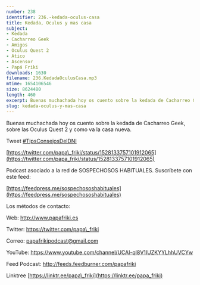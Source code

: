 ```yaml
---
number: 238
identifier: 236.-kedada-oculus-casa
title: Kedada, Oculus y mas casa
subject:
- Kedada
- Cacharreo Geek
- Amigos
- Oculus Quest 2
- Atico
- Ascensor
- Papá Friki
downloads: 1630
filename: 236.KedadaOculusCasa.mp3
mtime: 1654106546
size: 8624480
length: 460
excerpt: Buenas muchachada hoy os cuento sobre la kedada de Cacharreo Geek, sobre las Oculus Ques 2 y como va la casa nueva
slug: kedada-oculus-y-mas-casa
---
```

Buenas muchachada hoy os cuento sobre la kedada de Cacharreo Geek, sobre las Oculus Quest 2 y como va la casa nueva.

Tweet [#TipsConsejosDelDNI](https://twitter.com/hashtag/TipsConsejosDelDNI?src=hashtag_click)

[https://twitter.com/papa\_friki/status/1528133757101912065](https://twitter.com/papa_friki/status/1528133757101912065)  

Podcast asociado a la red de SOSPECHOSOS HABITUALES. Suscríbete con este feed:

[https://feedpress.me/sospechososhabituales](https://feedpress.me/sospechososhabituales)

Los métodos de contacto:

Web: http://www.papafriki.es

Twitter: https://twitter.com/papa\_friki

Correo: papafrikipodcast@gmail.com

YouTube: https://www.youtube.com/channel/UCAl-ql8V1IUZKYYLhhUVCYw

Feed Podcast: http://feeds.feedburner.com/papafriki

Linktree [https://linktr.ee/papa\_friki](https://linktr.ee/papa_friki)